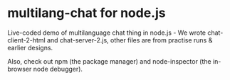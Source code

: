 # multilang-chat for node.js

Live-coded demo of multilanguage chat thing in node.js  -  We wrote chat-client-2-html and chat-server-2.js, other files are from practise runs & earlier designs.

Also, check out npm (the package manager) and node-inspector (the in-browser node debugger).
